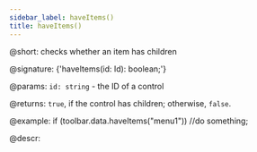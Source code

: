 ```yaml
---
sidebar_label: haveItems()
title: haveItems()
---          
```


@short: checks whether an item has children

@signature: {'haveItems(id: Id): boolean;'}

@params:
`id: string` - the ID of a control

@returns:
`true`, if the control has children; otherwise, `false`.

@example:
if (toolbar.data.haveItems("menu1"))
    //do something;

@descr:
